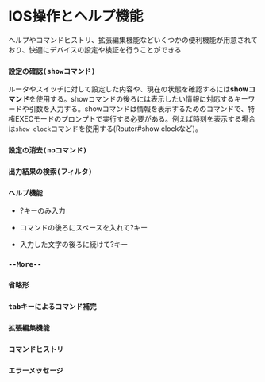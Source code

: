 # IOS操作とヘルプ機能
ヘルプやコマンドヒストリ、拡張編集機能などいくつかの便利機能が用意されており、快適にデバイスの設定や検証を行うことができる

### `設定の確認(showコマンド)`
ルータやスイッチに対して設定した内容や、現在の状態を確認するには**showコマンド**を使用する。showコマンドの後ろには表示したい情報に対応するキーワードや引数を入力する。showコマンドは情報を表示するためのコマンドで、特権EXECモードのプロンプトで実行する必要がある。例えば時刻を表示する場合は`show clock`コマンドを使用する(Router#show clockなど)。

### `設定の消去(noコマンド)`


### `出力結果の検索(フィルタ)`


### `ヘルプ機能`


- ?キーのみ入力


- コマンドの後ろにスペースを入れて?キー


- 入力した文字の後ろに続けて?キー


### `--More--`


### `省略形`


### `tabキーによるコマンド補完`


### `拡張編集機能`


### `コマンドヒストリ`


### `エラーメッセージ`
